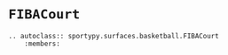 # `FIBACourt`

```{eval-rst}
.. autoclass:: sportypy.surfaces.basketball.FIBACourt
    :members:
```

